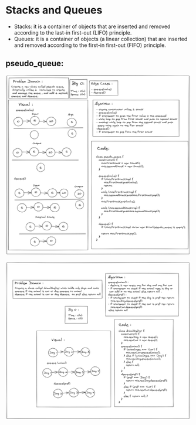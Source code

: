 # Stacks and Queues
- Stacks: it is a container of objects that are inserted and removed according to the last-in first-out (LIFO) principle. 
- Queues: it is a container of objects (a linear collection) that are inserted and removed according to the first-in first-out (FIFO) principle.

## pseudo_queue: 

![pseudo_queue](code-11.png)


![animal-shelter](animal-shelter.png)
